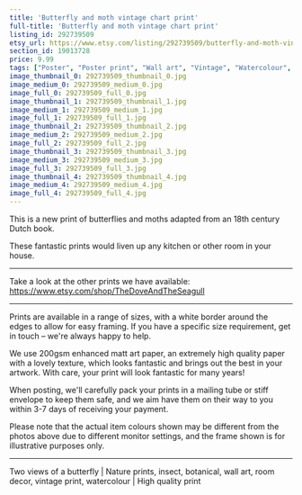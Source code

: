 ```yaml
---
title: 'Butterfly and moth vintage chart print'
full-title: 'Butterfly and moth vintage chart print'
listing_id: 292739509
etsy_url: https://www.etsy.com/listing/292739509/butterfly-and-moth-vintage-chart-print?utm_source=site&utm_medium=api&utm_campaign=api
section_id: 19013728
price: 9.99
tags: ["Poster", "Poster print", "Wall art", "Vintage", "Watercolour", "Nature", "Botanical art", "Wildlife", "Butterfly", "Nature print", "Butterfly print", "Butterfly art", "High quality print"]
image_thumbnail_0: 292739509_thumbnail_0.jpg
image_medium_0: 292739509_medium_0.jpg
image_full_0: 292739509_full_0.jpg
image_thumbnail_1: 292739509_thumbnail_1.jpg
image_medium_1: 292739509_medium_1.jpg
image_full_1: 292739509_full_1.jpg
image_thumbnail_2: 292739509_thumbnail_2.jpg
image_medium_2: 292739509_medium_2.jpg
image_full_2: 292739509_full_2.jpg
image_thumbnail_3: 292739509_thumbnail_3.jpg
image_medium_3: 292739509_medium_3.jpg
image_full_3: 292739509_full_3.jpg
image_thumbnail_4: 292739509_thumbnail_4.jpg
image_medium_4: 292739509_medium_4.jpg
image_full_4: 292739509_full_4.jpg
---
```

This is a new print of butterflies and moths adapted from an 18th century Dutch book.

These fantastic prints would liven up any kitchen or other room in your house. 

---

Take a look at the other prints we have available:
https://www.etsy.com/shop/TheDoveAndTheSeagull

---

Prints are available in a range of sizes, with a white border around the edges to allow for easy framing. If you have a specific size requirement, get in touch – we&#39;re always happy to help.

We use 200gsm enhanced matt art paper, an extremely high quality paper with a lovely texture, which looks fantastic and brings out the best in your artwork. With care, your print will look fantastic for many years!

When posting, we&#39;ll carefully pack your prints in a mailing tube or stiff envelope to keep them safe, and we aim have them on their way to you within 3-7 days of receiving your payment.

Please note that the actual item colours shown may be different from the photos above due to different monitor settings, and the frame shown is for illustrative purposes only.

---

Two views of a butterfly | Nature prints, insect, botanical, wall art, room decor, vintage print, watercolour | High quality print
